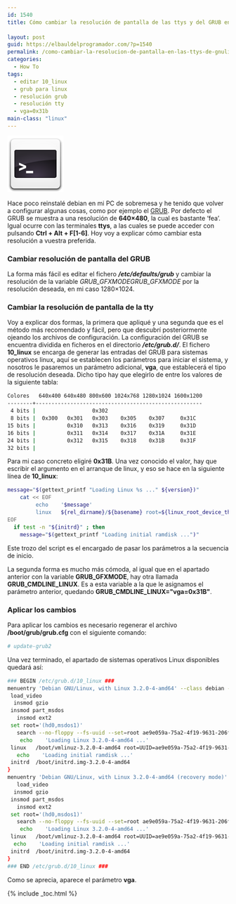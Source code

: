 ```yaml
---
id: 1540
title: Cómo cambiar la resolución de pantalla de las ttys y del GRUB en Linux

layout: post
guid: https://elbauldelprogramador.com/?p=1540
permalink: /como-cambiar-la-resolucion-de-pantalla-en-las-ttys-de-gnulinux/
categories:
  - How To
tags:
  - editar 10_linux
  - grub para linux
  - resolución grub
  - resolución tty
  - vga=0x31b
main-class: "linux"
---
```

<img src="/assets/img/2012/08/sh1.png" alt="Cómo cambiar la resolución de pantalla de las ttys y del GRUB en Linux"   />

Hace poco reinstalé debian en mi PC de sobremesa y he tenido que volver a configurar algunas cosas, como por ejemplo el <a target="_blank" href="https://elbauldelprogramador.com/grub-customizer-20-personaliza-tu-grub2/" title="Grub Customizer 2.0, personaliza tu GRUB2">GRUB</a>. Por defecto el GRUB se muestra a una resolución de **640&#215;480**, la cual es bastante ‘fea’. Igual ocurre con las terminales **ttys**, a las cuales se puede acceder con pulsando **Ctrl + Alt + F[1-6]**. Hoy voy a explicar cómo cambiar esta resolución a vuestra preferida.  

<!--ad-->

### Cambiar resolución de pantalla del GRUB

La forma más fácil es editar el fichero ***/etc/defaults/grub*** y cambiar la resolución de la variable *GRUB\_GFXMODEGRUB\_GFXMODE* por la resolución deseada, en mi caso 1280&#215;1024.

### Cambiar la resolución de pantalla de la tty

Voy a explicar dos formas, la primera que apliqué y una segunda que es el método más recomendado y fácil, pero que descubrí posteriormente ojeando los archivos de configuración. La configuración del GRUB se encuentra dividida en ficheros en el directorio ***/etc/grub.d/***. El fichero **10_linux** se encarga de generar las entradas del GRUB para sistemas operativos linux, aquí se establecen los parámetros para iniciar el sistema, y nosotros le pasaremos un parámetro adicional, **vga**, que establecerá el tipo de resolución deseada. Dicho tipo hay que elegirlo de entre los valores de la siguiente tabla:

```bash
Colores   640x400 640x480 800x600 1024x768 1280x1024 1600x1200
--------+-----------------------------------------------------
 4 bits |                  0x302
 8 bits |  0x300   0x301   0x303    0x305    0x307     0x31C
15 bits |          0x310   0x313    0x316    0x319     0x31D
16 bits |          0x311   0x314    0x317    0x31A     0x31E
24 bits |          0x312   0x315    0x318    0x31B     0x31F
32 bits |

```

Para mi caso concreto eligiré **0x31B**. Una vez conocido el valor, hay que escribir el argumento en el arranque de linux, y eso se hace en la siguiente línea de **10_linux**:

```bash
message="$(gettext_printf "Loading Linux %s ..." ${version})"
    cat << EOF
         echo    '$message'
         linux   ${rel_dirname}/${basename} root=${linux_root_device_thisversion} ro ${args} vga=0x31B
EOF
  if test -n "${initrd}" ; then
    message="$(gettext_printf "Loading initial ramdisk ...")"


```

Este trozo del script es el encargado de pasar los parámetros a la secuencia de inicio.

La segunda forma es mucho más cómoda, al igual que en el apartado anterior con la variable **GRUB_GFXMODE**, hay otra llamada **GRUB\_CMDLINE\_LINUX**. Es a esta variable a la que le asignamos el parámetro anterior, quedando **GRUB\_CMDLINE\_LINUX="vga=0x31B"**.

### Aplicar los cambios

Para aplicar los cambios es necesario regenerar el archivo **/boot/grub/grub.cfg** con el siguiente comando:

```bash
# update-grub2

```

Una vez terminado, el apartado de sistemas operativos Linux disponibles quedará así:

```bash
### BEGIN /etc/grub.d/10_linux ###
menuentry 'Debian GNU/Linux, with Linux 3.2.0-4-amd64' --class debian --class gnu-linux --class gnu --class os {
 load_video
  insmod gzio
 insmod part_msdos
   insmod ext2
 set root='(hd0,msdos1)'
   search --no-floppy --fs-uuid --set=root ae9e059a-75a2-4f19-9631-206fc1fd65fa
    echo    'Loading Linux 3.2.0-4-amd64 ...'
 linux   /boot/vmlinuz-3.2.0-4-amd64 root=UUID=ae9e059a-75a2-4f19-9631-206fc1fd65fa ro vga=0x31B quiet
   echo    'Loading initial ramdisk ...'
 initrd  /boot/initrd.img-3.2.0-4-amd64
}
menuentry 'Debian GNU/Linux, with Linux 3.2.0-4-amd64 (recovery mode)' --class debian --class gnu-linux --class gnu --class os {
   load_video
  insmod gzio
 insmod part_msdos
   insmod ext2
 set root='(hd0,msdos1)'
   search --no-floppy --fs-uuid --set=root ae9e059a-75a2-4f19-9631-206fc1fd65fa
    echo    'Loading Linux 3.2.0-4-amd64 ...'
 linux   /boot/vmlinuz-3.2.0-4-amd64 root=UUID=ae9e059a-75a2-4f19-9631-206fc1fd65fa ro single vga=0x31B
  echo    'Loading initial ramdisk ...'
 initrd  /boot/initrd.img-3.2.0-4-amd64
}
### END /etc/grub.d/10_linux ###

```

Como se aprecia, aparece el parámetro **vga**.



{% include _toc.html %}
